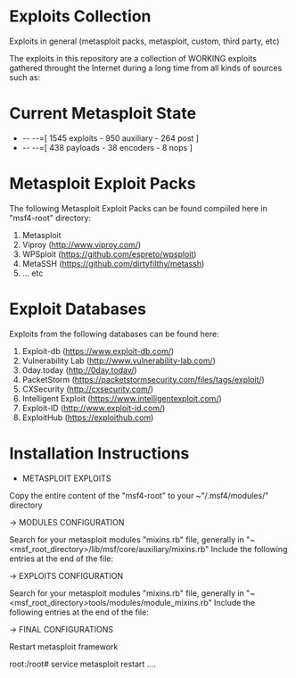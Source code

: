 # Exploits Collection
Exploits in general (metasploit packs, metasploit, custom, third party, etc)

The exploits in this repository are a collection of WORKING exploits gathered throught the Internet during a long time from all kinds of sources such as:

# Current Metasploit State

+ -- --=[ 1545 exploits - 950 auxiliary - 264 post        ]
+ -- --=[ 438 payloads - 38 encoders - 8 nops             ]

# Metasploit Exploit Packs

The following Metasploit Exploit Packs can be found compiiled here in "msf4-root" directory:

1. Metasploit
2. Viproy (http://www.viproy.com/)
3. WPSploit (https://github.com/espreto/wpsploit)
4. MetaSSH (https://github.com/dirtyfilthy/metassh)
5. ... etc

# Exploit Databases

Exploits from the following databases can be found here:

1. Exploit-db (https://www.exploit-db.com/)
2. Vulnerability Lab (http://www.vulnerability-lab.com/)
3. 0day.today (http://0day.today/)
4. PacketStorm (https://packetstormsecurity.com/files/tags/exploit/)
5. CXSecurity (http://cxsecurity.com/)
6. Intelligent Exploit (https://www.intelligentexploit.com/)
7. Exploit-ID (http://www.exploit-id.com/)
8. ExploitHub (https://exploithub.com)

# Installation Instructions

- METASPLOIT EXPLOITS

Copy the entire content of the "msf4-root" to your ~"/.msf4/modules/" directory


-> MODULES CONFIGURATION

Search for your metasploit modules "mixins.rb" file, generally in "~<msf_root_directory>/lib/msf/core/auxiliary/mixins.rb" 
Include the following entries at the end of the file:

-> EXPLOITS CONFIGURATION

Search for your metasploit modules "mixins.rb" file, generally in "~<msf_root_directory>tools/modules/module_mixins.rb" 
Include the following entries at the end of the file:

-> FINAL CONFIGURATIONS

Restart metasploit framework

root:/root# service metasploit restart
.... 
